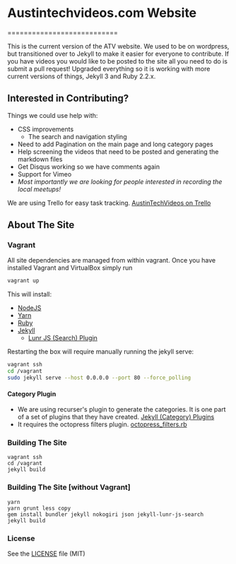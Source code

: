 # Austintechvideos.com Website
===========================


This is the current version of the ATV website. We used to be on wordpress, but transitioned over to Jekyll to make it 
easier for everyone to contribute. If you have videos you would like to be posted to the site all you need to do is 
submit a pull request! Upgraded everything so it is working with more current versions of things, Jekyll 3 and Ruby 2.2.x. 

## Interested in Contributing?

Things we could use help with:
* CSS improvements
  * The search and navigation styling
* Need to add Pagination on the main page and long category pages
* Help screening the videos that need to be posted and generating the markdown files
* Get Disqus working so we have comments again
* Support for Vimeo
* *Most importantly we are looking for people interested in recording the local meetups!*

We are using Trello for easy task tracking. [AustinTechVideos on Trello](https://trello.com/austintechvideos)


## About The Site

### Vagrant

All site dependencies are managed from within vagrant. Once you have installed Vagrant and VirtualBox simply run

```bash
vagrant up
```

This will install:
* [NodeJS](https://nodejs.org)
* [Yarn](https://yarnpkg.com)
* [Ruby](https://www.ruby-lang.org)
* [Jekyll](https://jekyllrb.com/)
  * [Lunr JS (Search) Plugin](https://github.com/slashdotdash/jekyll-lunr-js-search)

Restarting the box will require manually running the jekyll serve:

```bash
vagrant ssh
cd /vagrant
sudo jekyll serve --host 0.0.0.0 --port 80 --force_polling
```


#### Category Plugin
* We are using recurser's plugin to generate the categories. It is one part of a set of plugins that they have created.
 [Jekyll (Category) Plugins](https://github.com/recurser/jekyll-plugins)
* It requires the octopress filters plugin.
 [octopress_filters.rb](https://github.com/recurser/jekyll-plugins/blob/master/_plugins/octopress_filters.rb)


### Building The Site

```
vagrant ssh
cd /vagrant
jekyll build
```

### Building The Site [without Vagrant]

```
yarn
yarn grunt less copy
gem install bundler jekyll nokogiri json jekyll-lunr-js-search
jekyll build
```


### License
See the [LICENSE](LICENSE.md) file (MIT)
